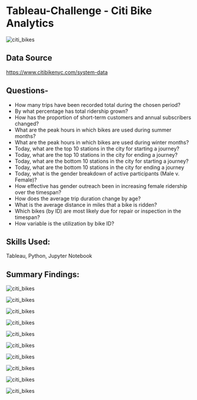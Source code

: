 # Tableau-Challenge - Citi Bike Analytics


![citi_bikes](Images/citi-bike-station-bikes.jpg)


## Data Source
https://www.citibikenyc.com/system-data


## Questions-
- How many trips have been recorded total during the chosen period?
- By what percentage has total ridership grown?
- How has the proportion of short-term customers and annual subscribers changed?
- What are the peak hours in which bikes are used during summer months?
- What are the peak hours in which bikes are used during winter months?
- Today, what are the top 10 stations in the city for starting a journey? 
- Today, what are the top 10 stations in the city for ending a journey? 
- Today, what are the bottom 10 stations in the city for starting a journey? 
- Today, what are the bottom 10 stations in the city for ending a journey 
- Today, what is the gender breakdown of active participants (Male v. Female)?
- How effective has gender outreach been in increasing female ridership over the timespan?
- How does the average trip duration change by age?
- What is the average distance in miles that a bike is ridden?
- Which bikes (by ID) are most likely due for repair or inspection in the timespan?
- How variable is the utilization by bike ID?

## Skills Used:
Tableau, Python, Jupyter Notebook


## Summary Findings:

![citi_bikes](Images/monthly.PNG)

![citi_bikes](Images/user_types.PNG)

![citi_bikes](Images/avg_trip_duration.PNG)

![citi_bikes](Images/gender_distribution.PNG)

![citi_bikes](Images/peek_hours_days.PNG)

![citi_bikes](Images/popular_stations.PNG)

![citi_bikes](Images/stations.PNG)

![citi_bikes](Images/stations_time.PNG)

![citi_bikes](Images/mileage.PNG)



![citi_bikes](Images/user_types.PNG)

